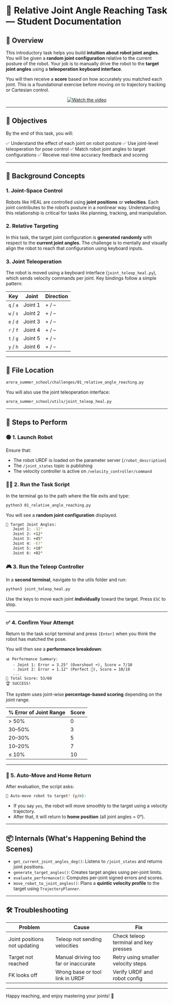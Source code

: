 
# 🦾 Relative Joint Angle Reaching Task — Student Documentation

## 📄 Overview

This introductory task helps you build **intuition about robot joint angles**. You will be given a **random joint configuration** relative to the current posture of the robot. Your job is to manually drive the robot to the **target joint angles** using a **teleoperation keyboard interface**.

You will then receive a **score** based on how accurately you matched each joint. This is a foundational exercise before moving on to trajectory tracking or Cartesian control.

<div align="center">

[![Watch the video](https://img.youtube.com/vi/QQjjRGbvd3g/hqdefault.jpg)](https://youtu.be/QQjjRGbvd3g)

</div>

---

## 🎯 Objectives

By the end of this task, you will:

✅ Understand the effect of each joint on robot posture
✅ Use joint-level teleoperation for pose control
✅ Match robot joint angles to target configurations
✅ Receive real-time accuracy feedback and scoring

---

## 🧠 Background Concepts

### 1. **Joint-Space Control**

Robots like HEAL are controlled using **joint positions** or **velocities**. Each joint contributes to the robot’s posture in a nonlinear way. Understanding this relationship is critical for tasks like planning, tracking, and manipulation.

### 2. **Relative Targeting**

In this task, the target joint configuration is **generated randomly** with respect to the **current joint angles**. The challenge is to mentally and visually align the robot to reach that configuration using keyboard inputs.

### 3. **Joint Teleoperation**

The robot is moved using a keyboard interface (`joint_teleop_heal.py`), which sends velocity commands per joint. Key bindings follow a simple pattern:

| Key       | Joint   | Direction |
| --------- | ------- | --------- |
| `q` / `a` | Joint 1 | + / –     |
| `w` / `s` | Joint 2 | + / –     |
| `e` / `d` | Joint 3 | + / –     |
| `r` / `f` | Joint 4 | + / –     |
| `t` / `g` | Joint 5 | + / –     |
| `y` / `h` | Joint 6 | + / –     |

---

## 📁 File Location

```bash
arora_summer_school/challenges/01_relative_angle_reaching.py
```

You will also use the joint teleoperation interface:

```bash
arora_summer_school/utils/joint_teleop_heal.py
```

---

## 🧰 Steps to Perform

### 🟢 1. Launch Robot

Ensure that:

* The robot URDF is loaded on the parameter server (`/robot_description`)
* The `/joint_states` topic is publishing
* The velocity controller is active on `/velocity_controller/command`

### 🧑‍💻 2. Run the Task Script

In the terminal go to the path where the file exits and type:

```bash
python3 01_relative_angle_reaching.py
```

You will see a **random joint configuration** displayed.

```bash
🎯 Target Joint Angles:
   Joint 1: -32°
   Joint 2: +12°
   Joint 3: +45°
   Joint 4: -67°
   Joint 5: +18°
   Joint 6: +02°
```

### 🎮 3. Run the Teleop Controller

In a **second terminal**, navigate to the utils folder and run:

```bash
python3 joint_teleop_heal.py
```

Use the keys to move each joint **individually** toward the target. Press `ESC` to stop.

---

### ✅ 4. Confirm Your Attempt

Return to the task script terminal and press `[Enter]` when you think the robot has matched the pose.

You will then see a **performance breakdown**:

```
📊 Performance Summary:
   - Joint 1: Error = 3.25° (Overshoot ➡️), Score = 7/10
   - Joint 2: Error = 1.12° (Perfect 🎯), Score = 10/10
   ...
🏅 Total Score: 53/60
🏆 SUCCESS!
```

The system uses joint-wise **percentage-based scoring** depending on the joint range.

| % Error of Joint Range | Score |
| ---------------------- | ----- |
| > 50%                  | 0     |
| 30–50%                 | 3     |
| 20–30%                 | 5     |
| 10–20%                 | 7     |
| ≤ 10%                  | 10    |

---

### 🤖 5. Auto-Move and Home Return

After evaluation, the script asks:

```bash
🤖 Auto-move robot to target? (y/n):
```

* If you say `yes`, the robot will move smoothly to the target using a velocity trajectory.
* After that, it will return to **home position** (all joint angles = 0°).

---

## 📦 Internals (What's Happening Behind the Scenes)

* `get_current_joint_angles_deg()`: Listens to `/joint_states` and returns joint positions.
* `generate_target_angles()`: Creates target angles using per-joint limits.
* `evaluate_performance()`: Computes per-joint signed errors and scores.
* `move_robot_to_joint_angles()`: Plans a **quintic velocity profile** to the target using `TrajectoryPlanner`.

---

## 🛠️ Troubleshooting

| Problem                      | Cause                                | Fix                                   |
| ---------------------------- | ------------------------------------ | ------------------------------------- |
| Joint positions not updating | Teleop not sending velocities        | Check teleop terminal and key presses |
| Target not reached           | Manual driving too far or inaccurate | Retry using smaller velocity steps    |
| FK looks off                 | Wrong base or tool link in URDF      | Verify URDF and robot config          |

---

Happy reaching, and enjoy mastering your joints! 🦾
